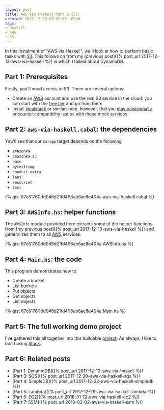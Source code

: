 ```yaml
---
layout: post
title: AWS via Haskell Part 2 (S3)
created: 2017-12-19 07:07:00 -0800
tags:
- Haskell
- AWS
- S3
---
```

In this instalment of "AWS via Haskell", we'll look at how to perform basic tasks with [S3][s3]. This follows on from my [previous post]({% post_url 2017-12-13-aws-via-haskell %}) in which I talked about DynamoDB.

## Part 1: Prerequisites

Firstly, you'll need access to S3. There are several options:

* Create an [AWS][aws] account and use the real S3 service in the cloud: you can start with the [free tier][aws-free-tier] and go from there
* Install [localstack][localstack] or similar: note, however, that you [may occasionally][bug] encounter compatibility issues with these mock services

## Part 2: `aws-via-haskell.cabal`: the dependencies

You'll see that our `s3-app` target depends on the following

* `amazonka`
* `amazonka-s3`
* `base`
* `bytestring`
* `conduit-extra`
* `lens`
* `resourcet`
* `text`

{% gist 67c81760dd046d21fd496ab6ae8e404a aws-via-haskell.cabal %}

## Part 3: `AWSInfo.hs`: helper functions

The `AWSInfo` module provided here extracts some of the helper functions from [my previous post]({% post_url 2017-12-13-aws-via-haskell %}) and generalizes them to all [AWS][aws] services.

{% gist 67c81760dd046d21fd496ab6ae8e404a AWSInfo.hs %}

## Part 4: `Main.hs`: the code

This program demonstrates how to:

* Create a bucket
* List buckets
* Put objects
* Get objects
* List objects

{% gist 67c81760dd046d21fd496ab6ae8e404a Main.hs %}

## Part 5: The full working demo project

I've gathered this all together into this buildable [project][aws-via-haskell-repo]. As always, I like to build using [Stack][stack].

## Part 6: Related posts

* [Part 1: DynamoDB]({% post_url 2017-12-13-aws-via-haskell %})
* [Part 3: SQS]({% post_url 2017-12-20-aws-via-haskell-sqs %})
* [Part 4: SimpleDB]({% post_url 2017-12-22-aws-via-haskell-simpledb %})
* [Part 5: Lambda]({% post_url 2017-12-29-aws-via-haskell-lambda %})
* [Part 6: EC2]({% post_url 2018-01-12-aws-via-haskell-ec2 %})
* [Part 7: SSM]({% post_url 2018-03-02-aws-via-haskell-ssm %})

[aws]: https://aws.amazon.com/
[aws-free-tier]: https://aws.amazon.com/free/
[aws-via-haskell-repo]: https://github.com/rcook/aws-via-haskell/
[bug]: https://github.com/brendanhay/amazonka/issues/432
[localstack]: https://github.com/localstack/localstack
[s3]: https://aws.amazon.com/s3/
[stack]: https://haskellstack.org/
